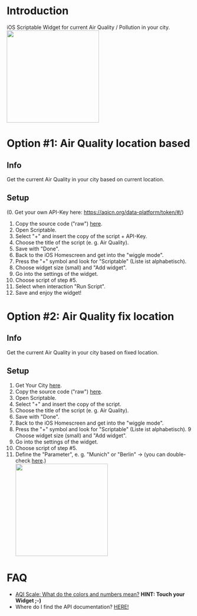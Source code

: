 <h1>Introduction</h1>
iOS Scriptable Widget for current Air Quality / Pollution in your city.</br>
<img src="https://user-images.githubusercontent.com/73252614/99568158-5ec6fb80-29cf-11eb-9c99-1659fc3ffaf8.png" width="250">

<h1>Option #1: Air Quality location based</h1>

<h2>Info</h2>
Get the current Air Quality in your city based on current location.

<h2>Setup</h2>

(0. Get your own API-Key here: https://aqicn.org/data-platform/token/#/)
1. Copy the source code ("raw") [here](https://github.com/ChristophObermeier/iOS-Widgets/blob/main/Air%20Polution%20Widget/AirQuali_locbased.js).
2. Open Scriptable.
3. Select "+" and insert the copy of the script + API-Key.
4. Choose the title of the script (e. g. Air Quality).
5. Save with "Done".
6. Back to the iOS Homescreen and get into the "wiggle mode".
7. Press the "+" symbol and look for "Scriptable" (Liste ist alphabetisch).
8. Choose widget size (small) and "Add widget".
9. Go into the settings of the widget.
10. Choose script of step #5.
11. Select when interaction "Run Script".
12. Save and enjoy the widget!

<h1>Option #2: Air Quality fix location</h1>

<h2>Info</h2>
Get the current Air Quality in your city based on fixed location.

<h2>Setup</h2>

1. Get Your City [here](https://aqicn.org/city/all/).
2. Copy the source code ("raw") [here](https://raw.githubusercontent.com/ChristophObermeier/iOS-Widgets/main/Air%20Polution%20Widget/AirQuali_fix.js).
3. Open Scriptable.
4. Select "+" and insert the copy of the script.
5. Choose the title of the script (e. g. Air Quality).
6. Save with "Done".
7. Back to the iOS Homescreen and get into the "wiggle mode".
8. Press the "+" symbol and look for "Scriptable" (Liste ist alphabetisch).
9 Choose widget size (small) and "Add widget".
10. Go into the settings of the widget.
11. Choose script of step #5.
12. Define the "Parameter", e. g. "Munich" or "Berlin" -> (you can double-check [here](https://aqicn.org/).)</br>
<img src="https://user-images.githubusercontent.com/73252614/99541276-e8b39c00-29b0-11eb-8c25-23675a736b90.jpg" width="250"></img>

<h1>FAQ</h1>

- [AQI Scale: What do the colors and numbers mean?](https://aqicn.org/scale/) <b>HINT: Touch your Widget ;-)</b>
- Where do I find the API documentation? [HERE!](https://aqicn.org/api/de/)
